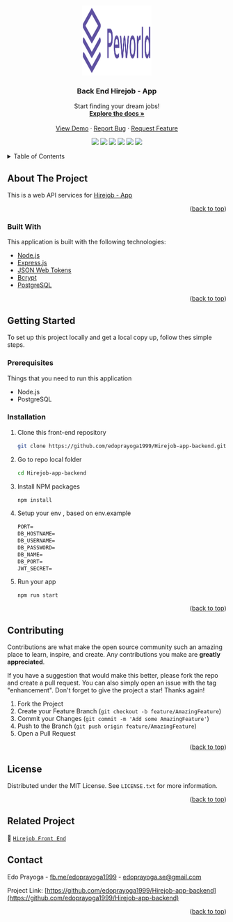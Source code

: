 <div id="top"></div>
<!-- PROJECT LOGO -->
<br />
<div align="center">
  <a href="https://github.com/edoprayoga1999/Hirejob-app-backend/">
    <img src="https://raw.githubusercontent.com/edoprayoga1999/Hirejob-app/master/screenshots/logo.svg" alt="Logo" width="160" height="160">
  </a>

  <h3 align="center">Back End Hirejob - App</h3>

  <p align="center">
    Start finding your dream jobs!
    <br />
    <a href="https://github.com/edoprayoga1999/Hirejob-app-backend/"><strong>Explore the docs »</strong></a>
    <br />
    <br />
    <a href="https://hirejob-app.herokuapp.com/">View Demo</a>
    ·
    <a href="https://github.com/edoprayoga1999/Hirejob-app-backend/issues">Report Bug</a>
    ·
    <a href="https://github.com/edoprayoga1999/Hirejob-app-backend/issues">Request Feature</a>
    <br />
    <p align="center">
    <a href="https://reactjs.org/"><img src="https://img.shields.io/github/package-json/dependency-version/edoprayoga1999/Hirejob-app-backend/express?color=5E50A1"></a>
    <a href="https://reactjs.org/"><img src="https://img.shields.io/github/package-json/dependency-version/edoprayoga1999/Hirejob-app-backend/jsonwebtoken?color=5E50A1"></a>
    <a href="https://reactjs.org/"><img src="https://img.shields.io/github/package-json/dependency-version/edoprayoga1999/Hirejob-app-backend/bcrypt?color=5E50A1"></a>
    <a href="https://reactjs.org/"><img src="https://img.shields.io/github/package-json/dependency-version/edoprayoga1999/Hirejob-app-backend/multer?color=5E50A1"></a>
    <a href="https://reactjs.org/"><img src="https://img.shields.io/github/package-json/dependency-version/edoprayoga1999/Hirejob-app-backend/pg?color=5E50A1"></a>
    <img src="https://img.shields.io/github/license/edoprayoga1999/Hirejob-app-backend?color=5E50A1">
    </p>
  </p>
</div>

<!-- TABLE OF CONTENTS -->

<details>
  <summary>Table of Contents</summary>
  <ol>
    <li>
      <a href="#about-the-project">About The Project</a>
      <ul>
        <li><a href="#built-with">Built With</a></li>
      </ul>
    </li>
    <li>
      <a href="#getting-started">Getting Started</a>
      <ul>
        <li><a href="#prerequisites">Prerequisites</a></li>
        <li><a href="#installation">Installation</a></li>
      </ul>
    </li>
    <li><a href="#contributing">Contributing</a></li>
    <li><a href="#license">License</a></li>
    <li><a href="#contact">Contact</a></li>
  </ol>
</details>



<!-- ABOUT THE PROJECT -->
## About The Project

This is a web API services for [Hirejob - App](https://github.com/edoprayoga1999/Hirejob-app)

<p align="right">(<a href="#top">back to top</a>)</p>



### Built With

This application is built with the following technologies:

* [Node.js](https://nodejs.org/)
* [Express.js](https://expressjs.com/)
* [JSON Web Tokens](https://jwt.io/)
* [Bcrypt](https://github.com/kelektiv/node.bcrypt.js)
* [PostgreSQL](https://www.postgresql.org/)

<p align="right">(<a href="#top">back to top</a>)</p>



<!-- GETTING STARTED -->
## Getting Started

To set up this project locally and get a local copy up, follow thes simple steps.

### Prerequisites

Things that you need to run this application
* Node.js
* PostgreSQL
  
### Installation

1. Clone this front-end repository
   ```sh
   git clone https://github.com/edoprayoga1999/Hirejob-app-backend.git
   ```
2. Go to repo local folder
   ```sh
   cd Hirejob-app-backend
   ```
3. Install NPM packages
   ```sh
   npm install
   ```
4. Setup your env , based on env.example
   ```
   PORT=
   DB_HOSTNAME=
   DB_USERNAME=
   DB_PASSWORD=
   DB_NAME=
   DB_PORT=
   JWT_SECRET=
   ```
5. Run your app
   ```
   npm run start
   ```
<p align="right">(<a href="#top">back to top</a>)</p>

<!-- CONTRIBUTING -->
## Contributing

Contributions are what make the open source community such an amazing place to learn, inspire, and create. Any contributions you make are **greatly appreciated**.

If you have a suggestion that would make this better, please fork the repo and create a pull request. You can also simply open an issue with the tag "enhancement".
Don't forget to give the project a star! Thanks again!

1. Fork the Project
2. Create your Feature Branch (`git checkout -b feature/AmazingFeature`)
3. Commit your Changes (`git commit -m 'Add some AmazingFeature'`)
4. Push to the Branch (`git push origin feature/AmazingFeature`)
5. Open a Pull Request

<p align="right">(<a href="#top">back to top</a>)</p>



<!-- LICENSE -->
## License

Distributed under the MIT License. See `LICENSE.txt` for more information.

<p align="right">(<a href="#top">back to top</a>)</p>

## Related Project

:rocket: [`Hirejob Front End`](https://github.com/edoprayoga1999/Hirejob-app)

<!-- CONTACT -->
## Contact

Edo Prayoga - [fb.me/edoprayoga1999](https://facebook.com/edoprayoga1999) - edoprayoga.se@gmail.com

Project Link: [https://github.com/edoprayoga1999/Hirejob-app-backend](https://github.com/edoprayoga1999/Hirejob-app-backend)

<p align="right">(<a href="#top">back to top</a>)</p>
